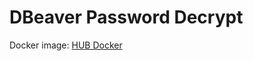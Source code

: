# DBeaver Password Decrypt

Docker image: [HUB Docker](https://hub.docker.com/r/espaguette/dbeaver-password-decrypt)